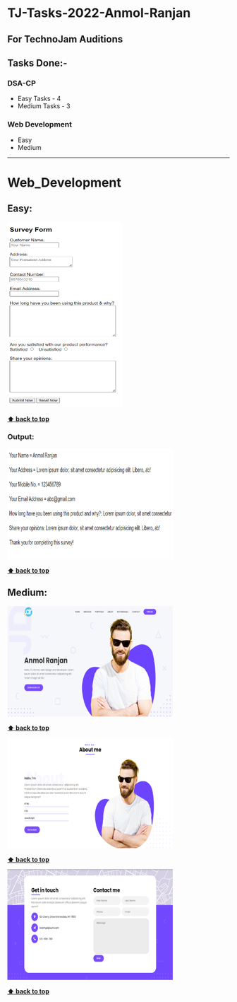 # TJ-Tasks-2022-Anmol-Ranjan

## For TechnoJam Auditions

## Tasks Done:- 
### DSA-CP
- Easy Tasks - 4
- Medium Tasks - 3

### Web Development
- Easy
- Medium

---

# Web_Development

## Easy: 
[<img src="images/easy1.png" height="420" width="260" title="Survey Form">](Web_Development/Easy/survey_form.html)
   
**[⬆ back to top](#web_development)**
    
### Output:

[<img src="images/easy2_output.png" height="250" width="375" title="Survey Form Output">](Web_Development/Easy/survey_form.html)
   
**[⬆ back to top](#web_development)**

## Medium:

[<img src="images/medium1.png" height="250" width="375" title="Portfolio">](Web_Development/Medium/index.html)

**[⬆ back to top](#web_development)**

[<img src="images/medium2.png" height="250" width="375" title="Portfolio">](Web_Development/Medium/index.html)

**[⬆ back to top](#web_development)**

[<img src="images/medium3.png" height="250" width="375" title="Portfolio">](Web_Development/Medium/index.html)

**[⬆ back to top](#web_development)**
